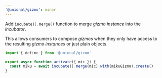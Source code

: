 ```yaml
---
'@unional/gizmo': minor
---
```


Add `incubate().merge()` function to merge *gizmo instance* into the *incubator*.

This allows consumers to compose *gizmos* when they only have access to the resulting *gizmo instances* or just plain objects.

```ts
import { define } from '@unional/gizmo'

export async function activate({ mic }) {
  const miku = await incubate().merge(mic).with(mikuGizmo).create()
}
```
